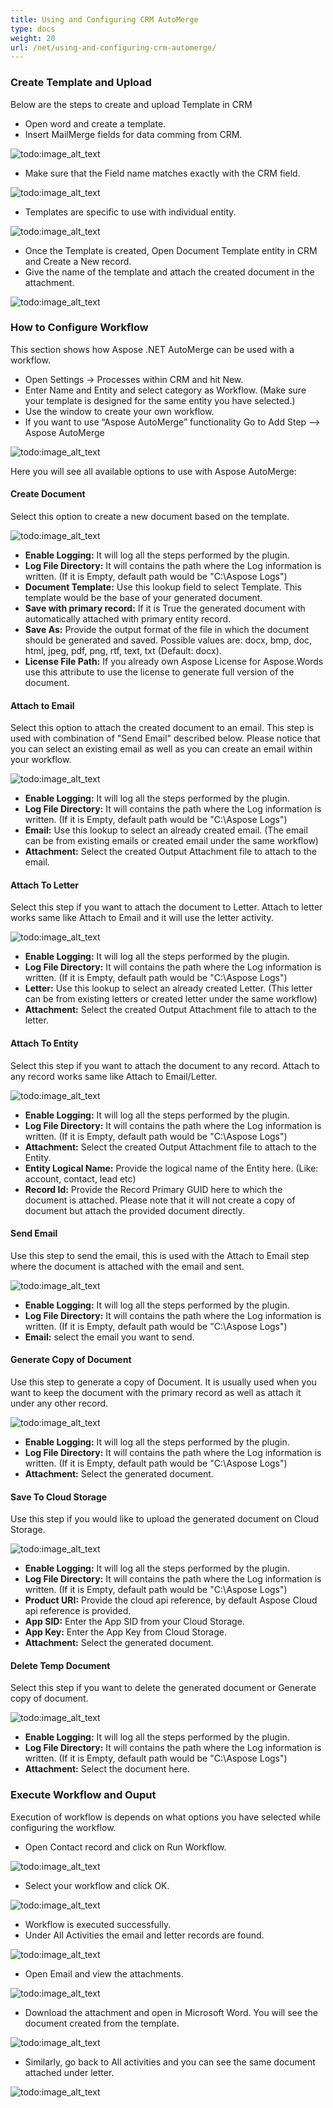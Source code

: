 ```yaml
---
title: Using and Configuring CRM AutoMerge
type: docs
weight: 20
url: /net/using-and-configuring-crm-automerge/
---
```


### **Create Template and Upload**

Below are the steps to create and upload Template in CRM

- Open word and create a template.
- Insert MailMerge fields for data comming from CRM. 

![todo:image_alt_text](using-and-configuring-crm-automerge_1)

- Make sure that the Field name matches exactly with the CRM field. 

![todo:image_alt_text](using-and-configuring-crm-automerge_2)

- Templates are specific to use with individual entity. 

![todo:image_alt_text](using-and-configuring-crm-automerge_3)

- Once the Template is created, Open Document Template entity in CRM and Create a New record.
- Give the name of the template and attach the created document in the attachment. 

![todo:image_alt_text](using-and-configuring-crm-automerge_4)

### **How to Configure Workflow**

This section shows how Aspose .NET AutoMerge can be used with a workflow.

- Open Settings -> Processes within CRM and hit New.
- Enter Name and Entity and select category as Workflow. (Make sure your template is designed for the same entity you have selected.)
- Use the window to create your own workflow.
- If you want to use “Aspose AutoMerge” functionality Go to Add Step --> Aspose AutoMerge 

![todo:image_alt_text](/download/thumbnails/2589863/1303366909)

Here you will see all available options to use with Aspose AutoMerge:

#### **Create Document**

Select this option to create a new document based on the template.

![todo:image_alt_text](using-and-configuring-crm-automerge_5)

- **Enable Logging:** It will log all the steps performed by the plugin.
- **Log File Directory:** It will contains the path where the Log information is written. (If it is Empty, default path would be "C:\Aspose Logs")
- **Document Template:** Use this lookup field to select Template. This template would be the base of your generated document.
- **Save with primary record:** If it is True the generated document with automatically attached with primary entity record.
- **Save As:** Provide the output format of the file in which the document should be generated and saved. Possible values are: docx, bmp, doc, html, jpeg, pdf, png, rtf, text, txt (Default: docx).
- **License File Path:** If you already own Aspose License for Aspose.Words use this attribute to use the license to generate full version of the document.

#### **Attach to Email**

Select this option to attach the created document to an email. This step is used with combination of "Send Email" described below. Please notice that you can select an existing email as well as you can create an email within your workflow.

![todo:image_alt_text](using-and-configuring-crm-automerge_6)

- **Enable Logging:** It will log all the steps performed by the plugin.
- **Log File Directory:** It will contains the path where the Log information is written. (If it is Empty, default path would be "C:\Aspose Logs")
- **Email:** Use this lookup to select an already created email. (The email can be from existing emails or created email under the same workflow)
- **Attachment:** Select the created Output Attachment file to attach to the email.

#### **Attach To Letter**

Select this step if you want to attach the document to Letter. Attach to letter works same like Attach to Email and it will use the letter activity.

![todo:image_alt_text](using-and-configuring-crm-automerge_7)

- **Enable Logging:** It will log all the steps performed by the plugin.
- **Log File Directory:** It will contains the path where the Log information is written. (If it is Empty, default path would be "C:\Aspose Logs")
- **Letter:** Use this lookup to select an already created Letter. (This letter can be from existing letters or created letter under the same workflow)
- **Attachment:** Select the created Output Attachment file to attach to the letter.

#### **Attach To Entity**

Select this step if you want to attach the document to any record. Attach to any record works same like Attach to Email/Letter.

![todo:image_alt_text](using-and-configuring-crm-automerge_8)

- **Enable Logging:** It will log all the steps performed by the plugin.
- **Log File Directory:** It will contains the path where the Log information is written. (If it is Empty, default path would be "C:\Aspose Logs")
- **Attachment:** Select the created Output Attachment file to attach to the Entity.
- **Entity Logical Name:** Provide the logical name of the Entity here. (Like: account, contact, lead etc)
- **Record Id:** Provide the Record Primary GUID here to which the document is attached. Please note that it will not create a copy of document but attach the provided document directly.

#### **Send Email**

Use this step to send the email, this is used with the Attach to Email step where the document is attached with the email and sent.

![todo:image_alt_text](using-and-configuring-crm-automerge_9)

- **Enable Logging:** It will log all the steps performed by the plugin.
- **Log File Directory:** It will contains the path where the Log information is written. (If it is Empty, default path would be "C:\Aspose Logs")
- **Email:** select the email you want to send.

#### **Generate Copy of Document**

Use this step to generate a copy of Document. It is usually used when you want to keep the document with the primary record as well as attach it under any other record.

![todo:image_alt_text](using-and-configuring-crm-automerge_10)

- **Enable Logging:** It will log all the steps performed by the plugin.
- **Log File Directory:** It will contains the path where the Log information is written. (If it is Empty, default path would be "C:\Aspose Logs")
- **Attachment:** Select the generated document.

#### **Save To Cloud Storage**

Use this step if you would like to upload the generated document on Cloud Storage.

![todo:image_alt_text](using-and-configuring-crm-automerge_11)

- **Enable Logging:** It will log all the steps performed by the plugin.
- **Log File Directory:** It will contains the path where the Log information is written. (If it is Empty, default path would be "C:\Aspose Logs")
- **Product URI:** Provide the cloud api reference, by default Aspose Cloud api reference is provided.
- **App SID:** Enter the App SID from your Cloud Storage.
- **App Key:** Enter the App Key from Cloud Storage.
- **Attachment:** Select the generated document.

#### **Delete Temp Document**

Select this step if you want to delete the generated document or Generate copy of document.

![todo:image_alt_text](using-and-configuring-crm-automerge_12)

- **Enable Logging:** It will log all the steps performed by the plugin.
- **Log File Directory:** It will contains the path where the Log information is written. (If it is Empty, default path would be "C:\Aspose Logs")
- **Attachment:** Select the document here.

### **Execute Workflow and Ouput**

Execution of workflow is depends on what options you have selected while configuring the workflow.

- Open Contact record and click on Run Workflow. 

![todo:image_alt_text](using-and-configuring-crm-automerge_13)

- Select your workflow and click OK. 

![todo:image_alt_text](using-and-configuring-crm-automerge_14)

- Workflow is executed successfully.
- Under All Activities the email and letter records are found. 

![todo:image_alt_text](using-and-configuring-crm-automerge_15)

- Open Email and view the attachments. 

![todo:image_alt_text](using-and-configuring-crm-automerge_16)

- Download the attachment and open in Microsoft Word. You will see the document created from the template. 

![todo:image_alt_text](using-and-configuring-crm-automerge_17)

- Similarly, go back to All activities and you can see the same document attached under letter. 

![todo:image_alt_text](using-and-configuring-crm-automerge_18)
